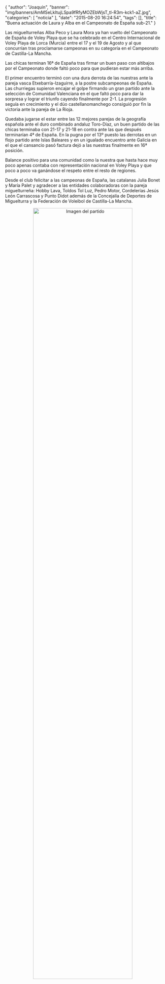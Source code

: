 {
  "author": "Joaquín", 
  "banner": "img/banners/AmMSeLkItujLSpa9fRfyMOZEbWjsT_tl-R3m-kck1-aZ.jpg", 
  "categories": [
    "noticia"
  ], 
  "date": "2015-08-20 16:24:54", 
  "tags": [], 
  "title": "Buena actuación de Laura y Alba en el Campeonato de España sub-21."
}

Las miguelturreñas Alba Peco y Laura Mora ya han vuelto del Campeonato de España de Voley Playa que se ha celebrado en el Centro Internacional de Voley Playa de Lorca (Murcia) entre el 17 y el 19 de Agosto y al que concurrían tras proclamarse campeonas en su categoría en el Campeonato de Castilla-La Mancha.

Las chicas terminan 16ª de España tras firmar un buen paso con altibajos por el Campeonato donde faltó poco para que pudieran estar más arriba.

El primer encuentro terminó con una dura derrota de las nuestras ante la pareja vasca Etxebarría-Izaguirre, a la postre subcampeonas de España. Las churriegas supieron encajar el golpe firmando un gran partido ante la selección de Comunidad Valenciana en el que faltó poco para dar la sorpresa y lograr el triunfo cayendo finalmente por 2-1. La progresión seguía en crecimiento y el dúo castellanomanchego consiguió por fin la victoria ante la pareja de La Rioja.

Quedaba jugarse el estar entre las 12 mejores parejas de la geografía española ante el duro combinado andaluz Toro-Díaz, un buen partido de las chicas terminaba con 21-17 y 21-18 en contra ante las que después terminarían 4ª de España. En la pugna por el 13º puesto las derrotas en un flojo partido ante Islas Baleares y en un igualado encuentro ante Galicia en el que el cansancio pasó factura dejó a las nuestras finalmente en 16ª posición.

Balance positivo para una comunidad como la nuestra que hasta hace muy poco apenas contaba con representación nacional en Voley Playa y que poco a poco va ganándose el respeto entre el resto de regiones.

Desde el club felicitar a las campeonas de España, las catalanas Julia Bonet y María Palet y agradecer a las entidades colaboradoras con la pareja miguelturreña: Hobby Lava, Toldos Tol Luz, Pedro Motor, Cordelerías Jesús León Carrascosa y Punto Didot además de la Concejalía de Deportes de Miguelturra y la Federación de Voleibol de Castilla-La Mancha.

<center>
<a target="_new" href="http://www.advmiguelturra.org/img/banners/AmMSeLkItujLSpa9fRfyMOZEbWjsT_tl-R3m-kck1-aZ.jpg"> 
<img alt="Imagen del partido" width="80%" align="center" src="http://www.advmiguelturra.org/img/banners/AmMSeLkItujLSpa9fRfyMOZEbWjsT_tl-R3m-kck1-aZ.jpg"/> </a> </center>


